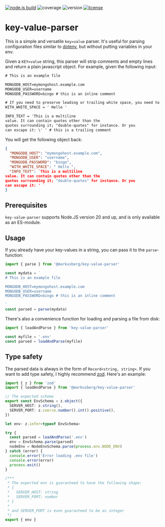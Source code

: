 [![node.js build](https://github.com/markusberg/key-value-parser/actions/workflows/main.yaml/badge.svg)](https://github.com/markusberg/key-value-parser/actions/workflows/main.yaml)
![coverage](https://markusberg.github.io/key-value-parser/badges/coverage-1.0.3.svg)
![version](https://img.shields.io/npm/v/@markusberg/key-value-parser.svg)
[![license](https://img.shields.io/github/license/markusberg/key-value-parser.svg)](https://www.apache.org/licenses/LICENSE-2.0)

# key-value-parser

This is a simple and versatile `key=value` parser. It's useful for parsing configuration files similar to [dotenv](https://www.npmjs.com/package/dotenv), but without putting variables in your env.

Given a `KEY=value` string, this parser will strip comments and empty lines and return a plain javascript object. For example, given
the following input:

```txt
# This is an example file

MONGODB_HOST=mymongohost.example.com
MONGODB_USER=username
MONGODB_PASSWORD=bingo # this is an inline comment

# If you need to preserve leading or trailing white space, you need to use quotes
WITH_WHITE_SPACE = ' Hello '

INFO_TEXT = 'This is a multiline
value. It can contain quotes other than the
quotes surrounding it; "double-quotes" for instance. Or you
can escape it: \' ' # this is a trailing comment
```

You will get the following object back:

```json
{
  "MONGODB_HOST": "mymongohost.example.com",
  "MONGODB_USER": "username",
  "MONGODB_PASSWORD": "bingo",
  "WITH_WHITE_SPACE": " Hello ",
  "INFO_TEXT": `This is a multiline
value. It can contain quotes other than the
quotes surrounding it; "double-quotes" for instance. Or you
can escape it: ' `
}
```

## Prerequisites

`key-value-parser` supports Node.JS version 20 and up, and is only available as an ES-module.

## Usage

If you already have your key-values in a string, you can pass it to the `parse`-function:

```typescript
import { parse } from '@markusberg/key-value-parser'

const mydata = `
# This is an example file

MONGODB_HOST=mymongohost.example.com
MONGODB_USER=username
MONGODB_PASSWORD=bingo # this is an inline comment

`
const parsed = parse(mydata)
```

There's also a convenience function for loading and parsing a file from disk:

```typescript
import { loadAndParse } from 'key-value-parser'

const myfile = '.env'
const parsed = loadAndParse(myfile)
```

## Type safety

The parsed data is always in the form of `Record<string, string>`. If you want to add type safety, I highly recommend [zod](https://github.com/colinhacks/zod). Here's an example:

```typescript
import { z } from 'zod'
import { loadAndParse } from '@markusberg/key-value-parser'

// The expected schema
export const EnvSchema = z.object({
  SERVER_HOST: z.string(),
  SERVER_PORT: z.coerce.number().int().positive(),
})

let env: z.infer<typeof EnvSchema>

try {
  const parsed = loadAndParse('.env')
  env = EnvSchema.parse(parsed)
  nodeEnv = NodeEnvSchema.parse(process.env.NODE_ENV)
} catch (error) {
  console.error('Error loading .env file')
  console.error(error)
  process.exit()
}

/***
 * The exported env is guaranteed to have the following shape:
 * {
 *   SERVER_HOST: string
 *   SERVER_PORT: number
 * }
 *
 * and SERVER_PORT is even guaranteed to be an integer
 */
export { env }
```
